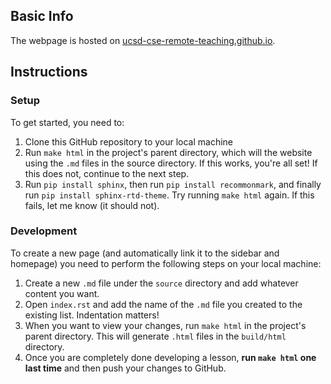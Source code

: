 ## Basic Info
The webpage is hosted on [ucsd-cse-remote-teaching.github.io](https://ucsd-cse-remote-teaching.github.io/build/html/index.html).

## Instructions
### Setup
To get started, you need to:
1. Clone this GitHub repository to your local machine
2. Run `make html` in the project's parent directory, which will the website using the `.md` files in the source directory. If this works, you're all set! If this does not, continue to the next step.
3. Run `pip install sphinx`, then run `pip install recommonmark`, and finally run `pip install sphinx-rtd-theme`. Try running `make html` again. If this fails, let me know (it should not).


### Development
To create a new page (and automatically link it to the sidebar and homepage) you need to perform the following steps on your local machine:
1. Create a new `.md` file under the `source` directory and add whatever content you want.
2. Open `index.rst` and add the name of the `.md` file you created to the existing list. Indentation matters!
3. When you want to view your changes, run `make html` in the project's parent directory. This will generate `.html` files in the `build/html` directory.
4. Once you are completely done developing a lesson, **run `make html` one last time** and then push your changes to GitHub.
